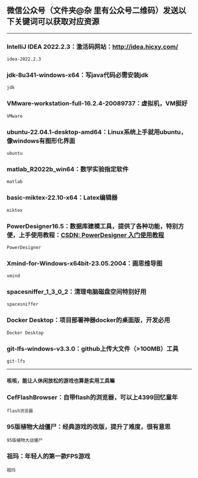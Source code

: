 ## 微信公众号（文件夹@杂 里有公众号二维码）发送以下关键词可以获取对应资源
***
### IntelliJ IDEA 2022.2.3：激活码网站：http://idea.hicxy.com/
    idea-2022.2.3
### jdk-8u341-windows-x64：写java代码必需安装jdk
    jdk
### VMware-workstation-full-16.2.4-20089737：虚拟机，VM挺好
    VMware
### ubuntu-22.04.1-desktop-amd64：Linux系统上手就用ubuntu，像windows有图形化界面
    ubuntu
### matlab_R2022b_win64：数学实验指定软件
    matlab
### basic-miktex-22.10-x64：Latex编辑器
    miktex
### PowerDesigner16.5：数据库建模工具，提供了各种功能，特别方便，上手使用教程：[CSDN: PowerDesigner 入门使用教程](https://blog.csdn.net/u010565545/article/details/105115033?ops_request_misc=%257B%2522request%255Fid%2522%253A%2522168338224216800184188113%2522%252C%2522scm%2522%253A%252220140713.130102334..%2522%257D&request_id=168338224216800184188113&biz_id=0&utm_medium=distribute.pc_search_result.none-task-blog-2~all~top_positive~default-1-105115033-null-null.142^v86^control_2,239^v2^insert_chatgpt&utm_term=powerdesigner%E4%BD%BF%E7%94%A8%E6%95%99%E7%A8%8B&spm=1018.2226.3001.4187)
    PowerDesigner
### Xmind-for-Windows-x64bit-23.05.2004：画思维导图
    xmind
### spacesniffer_1_3_0_2：清理电脑磁盘空间特别好用
    spacesniffer
### Docker Desktop：项目部署神器docker的桌面版，开发必用
    Docker Desktop
### git-lfs-windows-v3.3.0：github上传大文件（>100MB）工具
    git-lfs
***
#### 咳咳，能让人休闲放松的游戏也算是实用工具嘛
### CefFlashBrowser：自带flash的浏览器，可以上4399回忆童年
    flash浏览器
### 95版植物大战僵尸：经典游戏的改版，提升了难度，很有意思
    95版植物大战僵尸
### 祖玛：年轻人的第一款FPS游戏
    祖玛